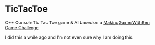 # TicTacToe
C++ Console Tic Tac Toe game & AI based on a [MakingGamesWithBen Game Challenge](https://youtu.be/gm2yPC65X78)

I did this a while ago and I'm not even sure why I am doing this.

